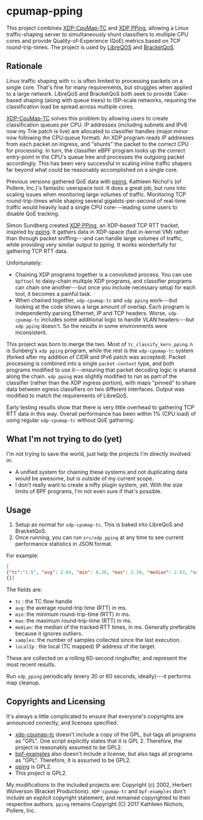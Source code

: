 # cpumap-pping

This project combines [XDP-CpuMap-TC](https://github.com/xdp-project/xdp-cpumap-tc) and [XDP PPing](https://github.com/xdp-project/bpf-examples/tree/master/pping), allowing a Linux traffic-shaping server to simultaneously shunt classifiers to multiple CPU cores and provide Quality-of-Experience (QoE) metrics based on TCP round-trip-times. The project is used by [LibreQOS](https://github.com/rchac/LibreQoS) and [BracketQoS](https://github.com/thebracket/bqos-oss).

## Rationale

Linux traffic shaping with `tc` is often limited to processing packets on a single core. That's fine for many requirements, but struggles when applied to a large network. LibreQoS and BracketQoS both seek to provide Cake-based shaping (along with queue trees) to ISP-scale networks, requiring the classification load be spread across multiple cores.

[XDP-CpuMap-TC](https://github.com/xdp-project/xdp-cpumap-tc) solves this problem by allowing users to create classification queues per CPU. IP addresses (including subnets and IPv6 now my Trie patch is live) are allocated to
classifier handles (major:minor now following the CPU:queue format). An XDP program reads IP addresses from each packet
on ingress, and "shunts" the packet to the correct CPU for processing. In turn, the classifier eBPF program looks up the
correct entry-point in the CPU's queue tree and processes the outgoing packet accordingly. This has been very successful
in scaling inline traffic shapers far beyond what could be reasonably accomplished on a single core.

Previous versions gathered QoE data with [pping](https://github.com/pollere/pping), Kathleen Nichol's (of Pollere, Inc.)'s
fantastic userspace tool. It does a great job, but runs into scaling issues when monitoring large volumes of traffic. Monitoring TCP round-trip-times while shaping several gigabits-per-second of real-time traffic would heavily load a single CPU core---leading some users to disable QoE tracking.

Simon Sundberg created [XDP PPing](https://github.com/xdp-project/bpf-examples/tree/master/pping), an XDP-based TCP RTT tracket, inspired by [pping](https://github.com/pollere/pping). It gathers data in XDP-space (fast in-kernel VM) rather than through packet sniffing---and can handle large volumes of traffic, while providing very similar output to pping. It works wonderfully for gathering TCP RTT data.

Unfortunately:

* Chaining XDP programs together is a convoluted process. You can use `bpftool` to daisy-chain multiple XDP programs, and classifier programs can chain one another---but once you include necessary setup for each tool, it becomes a painful task.
* When chained together, `xdp-cpumap-tc` and `xdp pping` work---but looking at the code shows a large amount of overlap. Each program is independently parsing Ethernet, IP and TCP headers. Worse, `xdp-cpumap-tc` includes some additional logic to handle VLAN headers---but `xdp pping` doesn't. So the results in some environments were inconsistent.

This project was born to merge the two. Most of `tc_classify_kern_pping.h` is Sunberg's `xdp pping` program, while the rest is the `xdp-cpumap-tc` system (forked after my addition of CIDR and IPv6 patch was accepted). Packet processing is combined into a single `packet-context` type, and both programs modified to use it---ensuring that packet decoding logic is shared along the chain. `xdp pping` was slightly modified to run as part of the classifier (rather than the XDP ingress portion), with maps "pinned" to share data between egress classifiers on two different interfaces. Output was modified to match the requirements of LibreQoS.

Early testing results show that there is very little overhead to gathering TCP RTT data in this way. Overall performance has been within 1% (CPU load) of using regular `xdp-cpumap-tc` without QoE gathering.

## What I'm not trying to do (yet)

I'm not trying to save the world, just help the projects I'm directly involved in:

*  A unified system for chaining these systems and not duplicating data would be awesome, but is outside of my current scope.
* I don't really want to create a nifty plugin system, yet. With the size limits of BPF programs, I'm not even sure if that's possible.

## Usage

1. Setup as normal for `xdp-cpumap-tc`. This is baked into LibreQoS and BracketQoS.
2. Once running, you can run `src/xdp_pping` at any time to see current performance statistics in JSON format.

For example:

```json
[
{"tc":"1:5", "avg": 2.64, "min": 0.38, "max": 2.39, "median": 2.03, "samples": 12, "localIp": "100.64.1.3"},
{}]
```

The fields are:

* `tc` : the TC flow handle
* `avg`: the average round-trip time (RTT) in ms.
* `min`: the minimum round-trip-time (RTT) in ms.
* `max`: the maximum round-trip-time (RTT) in ms.
* `median`: the median of the tracked RTT times, in ms. Generally preferable because it ignores outliers.
* `samples`: the number of samples collected since the last execution.
* `localIp` : the local (TC mapped) IP address of the target.

These are collected on a rolling 60-second ringbuffer, and represent the most recent results.

Run `xdp_pping` periodically (every 30 or 60 seconds, ideally)---it performs map cleanup.

## Copyrights and Licensing

It's always a little complicated to ensure that everyone's copyrights are announced correctly, and licenses specified.

* [xdp-cpumap-tc](https://github.com/xdp-project/xdp-cpumap-tc) doesn't include a copy of the GPL, but tags all programs as "GPL". One script explicitly states that it is GPL 2. Therefore, the project is reasonably assumed to be GPL2.
* [bpf-examples](https://github.com/xdp-project/bpf-examples) also doesn't include a license, but also tags all programs as "GPL". Therefore, it is assumed to be GPL2.
* [pping](https://github.com/pollere/pping) is GPL2.
* This project is GPL2.

My modifications to the included projects are: Copyright (c) 2002, Herbert Wolverson (Bracket Productions). `XDP-cpumap-tc` and `bpf-examples` don't include an explicit copyright statement, and remained copyrighted to their respective authors. `pping` remains Copyright (C) 2017 Kathleen Nichols, Pollere, Inc.
